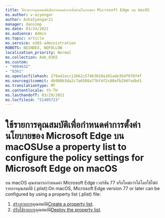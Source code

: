 ```yaml
---
title: ใช้รายการคุณสมบัติเพื่อกําหนดค่าการตั้งค่านโยบายของ Microsoft Edge บน macOS
ms.author: v-aiyengar
author: AshaIyengar21
manager: dansimp
ms.date: 03/24/2021
ms.audience: Admin
ms.topic: article
ms.service: o365-administration
ROBOTS: NOINDEX, NOFOLLOW
localization_priority: Normal
ms.collection: Adm_O365
ms.custom:
- "9004632"
- "8361"
ms.openlocfilehash: 279a42acc12662c57463010a101ade35df97074f
ms.sourcegitcommit: db908b3da2c7a6508a77bf4f2c80afb294fadbd1
ms.translationtype: MT
ms.contentlocale: th-TH
ms.lasthandoff: 03/29/2021
ms.locfileid: "51405723"
---
```

# <a name="use-a-property-list-to-configure-the-policy-settings-for-microsoft-edge-on-macos"></a><span data-ttu-id="d5eed-102">ใช้รายการคุณสมบัติเพื่อกําหนดค่าการตั้งค่านโยบายของ Microsoft Edge บน macOS</span><span class="sxs-lookup"><span data-stu-id="d5eed-102">Use a property list to configure the policy settings for Microsoft Edge on macOS</span></span>

<span data-ttu-id="d5eed-103">บน macOS คุณสามารถกําหนดค่า Microsoft Edge เวอร์ชัน 77 หรือใหม่กว่าได้โดยใช้ไฟล์รายการคุณสมบัติ (.plist):</span><span class="sxs-lookup"><span data-stu-id="d5eed-103">On macOS, Microsoft Edge version 77 or later can be configured by using a property list (.plist) file:</span></span>

1. <span data-ttu-id="d5eed-104">[สร้างรายการ](https://go.microsoft.com/fwlink/?linkid=2134726)คุณสมบัติ</span><span class="sxs-lookup"><span data-stu-id="d5eed-104">[Create a property list](https://go.microsoft.com/fwlink/?linkid=2134726).</span></span>
1. <span data-ttu-id="d5eed-105">[ปรับใช้รายการ](https://go.microsoft.com/fwlink/?linkid=2134727)คุณสมบัติ</span><span class="sxs-lookup"><span data-stu-id="d5eed-105">[Deploy the property list](https://go.microsoft.com/fwlink/?linkid=2134727).</span></span>
